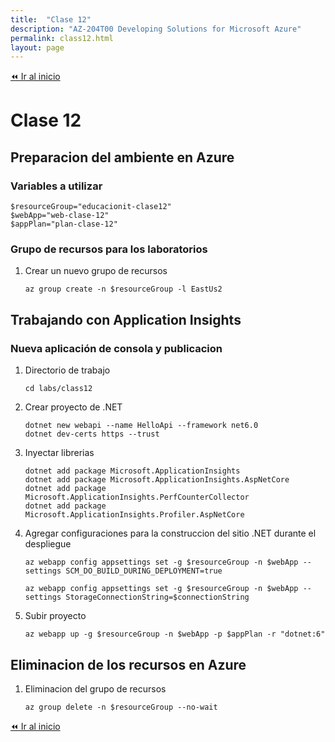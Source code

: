 ```yaml
---
title:  "Clase 12"
description: "AZ-204T00 Developing Solutions for Microsoft Azure"
permalink: class12.html
layout: page
---
```


[⏪ Ir al inicio](index.md)

# Clase 12

## Preparacion del ambiente en Azure

### Variables a utilizar

```pwsh
$resourceGroup="educacionit-clase12"
$webApp="web-clase-12"
$appPlan="plan-clase-12"
```

### Grupo de recursos para los laboratorios

1. Crear un nuevo grupo de recursos
    ```pwsh
    az group create -n $resourceGroup -l EastUs2
    ```

## Trabajando con Application Insights

### Nueva aplicación de consola y publicacion

1. Directorio de trabajo
    ```pwsh
    cd labs/class12
    ```
1. Crear proyecto de .NET
    ```pwsh
    dotnet new webapi --name HelloApi --framework net6.0
    dotnet dev-certs https --trust
    ```
1. Inyectar librerias
    ```pwsh
    dotnet add package Microsoft.ApplicationInsights
    dotnet add package Microsoft.ApplicationInsights.AspNetCore
    dotnet add package Microsoft.ApplicationInsights.PerfCounterCollector
    dotnet add package Microsoft.ApplicationInsights.Profiler.AspNetCore
    ```
1. Agregar configuraciones para la construccion del sitio .NET durante el despliegue
    ```pwsh
    az webapp config appsettings set -g $resourceGroup -n $webApp --settings SCM_DO_BUILD_DURING_DEPLOYMENT=true

    az webapp config appsettings set -g $resourceGroup -n $webApp --settings StorageConnectionString=$connectionString
    ```
1. Subir proyecto
    ```pwsh
    az webapp up -g $resourceGroup -n $webApp -p $appPlan -r "dotnet:6"
    ```

## Eliminacion de los recursos en Azure

1. Eliminacion del grupo de recursos
    ```pwsh
    az group delete -n $resourceGroup --no-wait
    ```

[⏪ Ir al inicio](index.md)